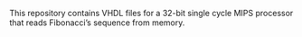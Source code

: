 This repository contains VHDL files for a 32-bit single cycle MIPS processor that reads Fibonacci’s sequence from memory.
